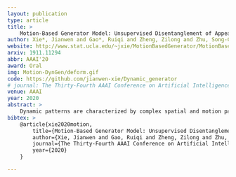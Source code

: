 ```yaml
---
layout: publication
type: article
title: >
    Motion-Based Generator Model: Unsupervised Disentanglement of Appearance, Trackable and Intrackable Motions in Dynamic Patterns
author: Xie*, Jianwen and Gao*, Ruiqi and Zheng, Zilong and Zhu, Song-Chun and Wu, Ying Nian
website: http://www.stat.ucla.edu/~jxie/MotionBasedGenerator/MotionBasedGenerator.html
arxiv: 1911.11294
abbr: AAAI'20
award: Oral
img: Motion-DynGen/deform.gif
code: https://github.com/jianwen-xie/Dynamic_generator
# journal: The Thirty-Fourth AAAI Conference on Artificial Intelligence (AAAI)
venue: AAAI
year: 2020
abstract: >
    Dynamic patterns are characterized by complex spatial and motion patterns. Understanding dynamic patterns requires a disentangled representational model that separates the factorial components. A commonly used model for dynamic patterns is the state space model, where the state evolves over time according to a transition model and the state generates the observed image frames according to an emission model. To model the motions explicitly, it is natural for the model to be based on the motions or the displacement fields of the pixels. Thus in the emission model, we let the hidden state generate the displacement field, which warps the trackable component in the previous image frame to generate the next frame while adding a simultaneously emitted residual image to account for the change that cannot be explained by the deformation. The warping of the previous image is about the trackable part of the change of image frame, while the residual image is about the intrackable part of the image. We use a maximum likelihood algorithm to learn the model parameters that iterates between inferring latent noise vectors that drive the transition model and updating the parameters given the inferred latent vectors. Meanwhile we adopt a regularization term to penalize the norms of the residual images to encourage the model to explain the change of image frames by trackable motion. Unlike existing methods on dynamic patterns, we learn our model in unsupervised setting without ground truth displacement fields or optical flows. In addition, our model defines a notion of intrackability by the separation of warped component and residual component in each image frame. We show that our method can synthesize realistic dynamic pattern, and disentangling appearance, trackable and intrackable motions. The learned models can be useful for motion transfer, and it is natural to adopt it to define and measure intrackability of a dynamic pattern.
bibtex: >
    @article{xie2020motion,
        title={Motion-Based Generator Model: Unsupervised Disentanglement of Appearance, Trackable and Intrackable Motions in Dynamic Patterns},
        author={Xie, Jianwen and Gao, Ruiqi and Zheng, Zilong and Zhu, Song-Chun and Wu, Ying Nian},
        journal={The Thirty-Fourth AAAI Conference on Artificial Intelligence (AAAI)},
        year={2020}
    }

---
```

